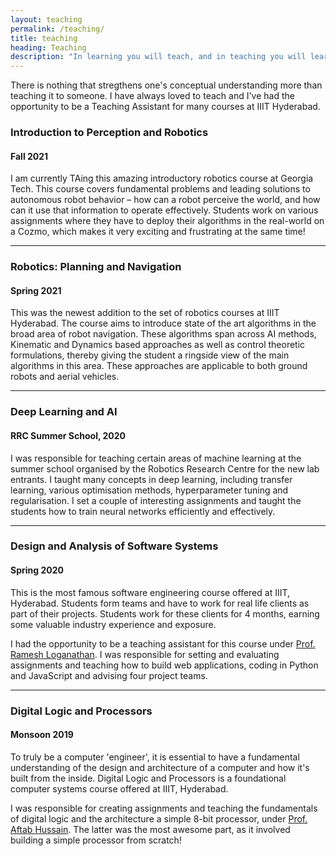 ```yaml
---
layout: teaching
permalink: /teaching/
title: teaching
heading: Teaching
description: "In learning you will teach, and in teaching you will learn"
---
```


There is nothing that stregthens one's conceptual understanding more than teaching it to someone. I have always loved to teach and I've had the opportunity to be a Teaching Assistant for many courses at IIIT Hyderabad. 

### Introduction to Perception and Robotics
#### Fall 2021

I am currently TAing this amazing introductory robotics course at Georgia Tech. This course covers fundamental problems and leading solutions to autonomous robot behavior –
how can a robot perceive the world, and how can it use that information to operate effectively. Students work on various assignments where they have to deploy their algorithms in the real-world on a Cozmo, which makes it very exciting and frustrating at the same time! 

***

### Robotics: Planning and Navigation
#### Spring 2021

This was the newest addition to the set of robotics courses at IIIT Hyderabad. The course aims to introduce state of the art algorithms in the broad area of robot navigation. These algorithms span across AI methods, Kinematic and Dynamics based approaches as well as control theoretic formulations, thereby giving the student a ringside view of the main algorithms in this area. These approaches are applicable to both ground robots and aerial vehicles.

***

### Deep Learning and AI
#### RRC Summer School, 2020

I was responsible for teaching certain areas of machine learning at the summer school organised by the Robotics Research Centre for the new lab entrants. I taught many concepts in deep learning, including transfer learning, various optimisation methods, hyperparameter tuning and regularisation. I set a couple of interesting assignments and taught the students how to train neural networks efficiently and effectively. 

***

### Design and Analysis of Software Systems
#### Spring 2020

This is the most famous software engineering course offered at IIIT, Hyderabad. Students form teams and have to work for real life clients as part of their projects. Students work for these clients for 4 months, earning some valuable industry experience and exposure. 

I had the opportunity to be a teaching assistant for this course under [Prof. Ramesh Loganathan](https://www.linkedin.com/in/rameshl/?originalSubdomain=in). I was responsible for setting and evaluating assignments and teaching how to build web applications, coding in Python and JavaScript and advising four project teams.   

***

### Digital Logic and Processors
#### Monsoon 2019

To truly be a computer 'engineer', it is essential to have a fundamental understanding of the design and architecture of a computer and how it's built from the inside. Digital Logic and Processors is a foundational computer systems course offered at IIIT, Hyderabad. 

I was responsible for creating assignments and teaching the fundamentals of digital logic and the architecture a simple 8-bit processor, under [Prof. Aftab Hussain](https://scholar.google.com/citations?user=iDfsQv0AAAAJ&hl=en). The latter was the most awesome part, as it involved building a simple processor from scratch! 



